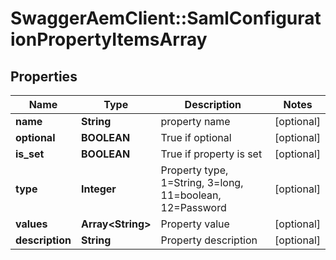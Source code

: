 # SwaggerAemClient::SamlConfigurationPropertyItemsArray

## Properties
Name | Type | Description | Notes
------------ | ------------- | ------------- | -------------
**name** | **String** | property name | [optional] 
**optional** | **BOOLEAN** | True if optional | [optional] 
**is_set** | **BOOLEAN** | True if property is set | [optional] 
**type** | **Integer** | Property type, 1&#x3D;String, 3&#x3D;long, 11&#x3D;boolean, 12&#x3D;Password | [optional] 
**values** | **Array&lt;String&gt;** | Property value | [optional] 
**description** | **String** | Property description | [optional] 


